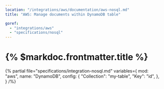 ```yaml
---
location: "/integrations/aws/documentation/aws-nosql.md"
title: "AWS: Manage documents within DynamoDB table"

goref:
  - "integrations/aws"
  - "specifications/nosql"
---
```


# {% $markdoc.frontmatter.title %}

{% partial file="specifications/integration-nosql.md" variables={
    mod: "aws",
    name: "DynamoDB",
    config: {
      "Collection": "my-table",
      "Key": "id",
    },
  }
/%} 

